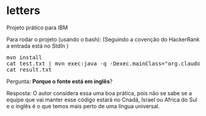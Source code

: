 # letters
Projeto prático para IBM

Para rodar o projeto (usando o bash):
(Seguindo a covenção do HackerRank a entrada está no StdIn )
<pre>
mvn install
cat test.txt | mvn exec:java -q -Dexec.mainClass="org.claudomiro.interview.ibm.letters.Main"  > result.txt
cat result.txt
</pre>


Pergunta: **Porque o fonte está em inglês**?

Resposta: O autor considera essa uma boa prática, pois não se sabe se a equipe que vai manter esse código estará no Cnadá, Israel ou Africa do Sul e o inglês é o que temos mais perto de uma língua universal.


